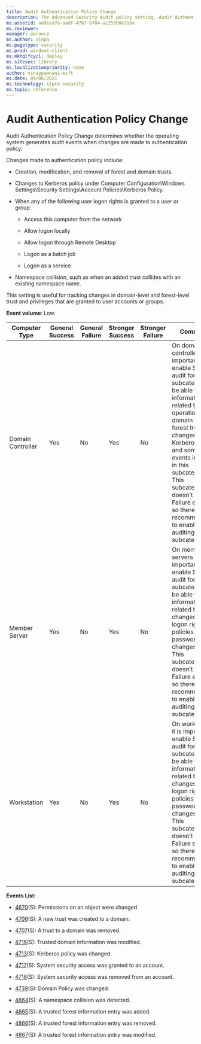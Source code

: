 ```yaml
---
title: Audit Authentication Policy Change 
description: The Advanced Security Audit policy setting, Audit Authentication Policy Change, determines if audit events are generated when authentication policy is changed.
ms.assetid: aa9cea7a-aadf-47b7-b704-ac253b8e79be
ms.reviewer: 
manager: aaroncz
ms.author: vinpa
ms.pagetype: security
ms.prod: windows-client
ms.mktglfcycl: deploy
ms.sitesec: library
ms.localizationpriority: none
author: vinaypamnani-msft
ms.date: 09/06/2021
ms.technology: itpro-security
ms.topic: reference
---
```


# Audit Authentication Policy Change

Audit Authentication Policy Change determines whether the operating system generates audit events when changes are made to authentication policy.

Changes made to authentication policy include:

-   Creation, modification, and removal of forest and domain trusts.

-   Changes to Kerberos policy under Computer Configuration\\Windows Settings\\Security Settings\\Account Policies\\Kerberos Policy.

-   When any of the following user logon rights is granted to a user or group:

    -   Access this computer from the network

    -   Allow logon locally

    -   Allow logon through Remote Desktop

    -   Logon as a batch job

    -   Logon as a service

-   Namespace collision, such as when an added trust collides with an existing namespace name.

This setting is useful for tracking changes in domain-level and forest-level trust and privileges that are granted to user accounts or groups.

**Event volume**: Low.

| Computer Type     | General Success | General Failure | Stronger Success | Stronger Failure | Comments                                                                                                                                                                                                                                                                                                                                                                                    |
|-------------------|-----------------|-----------------|------------------|------------------|---------------------------------------------------------------------------------------------------------------------------------------------------------------------------------------------------------------------------------------------------------------------------------------------------------------------------------------------------------------------------------------------|
| Domain Controller | Yes             | No              | Yes              | No               | On domain controllers, it is important to enable Success audit for this subcategory to be able to get information related to operations with domain and forest trusts, changes in Kerberos policy and some other events included in this subcategory.<br>This subcategory doesn’t have Failure events, so there is no recommendation to enable Failure auditing for this subcategory. |
| Member Server     | Yes             | No              | Yes              | No               | On member servers it is important to enable Success audit for this subcategory to be able to get information related to changes in user logon rights policies and password policy changes.<br>This subcategory doesn’t have Failure events, so there is no recommendation to enable Failure auditing for this subcategory.                                                            |
| Workstation       | Yes             | No              | Yes              | No               | On workstations it is important to enable Success audit for this subcategory to be able to get information related to changes in user logon rights policies and password policy changes.<br>This subcategory doesn’t have Failure events, so there is no recommendation to enable Failure auditing for this subcategory.                                                              |

**Events List:**

-   [4670](event-4670.md)(S): Permissions on an object were changed

-   [4706](event-4706.md)(S): A new trust was created to a domain.

-   [4707](event-4707.md)(S): A trust to a domain was removed.

-   [4716](event-4716.md)(S): Trusted domain information was modified.

-   [4713](event-4713.md)(S): Kerberos policy was changed.

-   [4717](event-4717.md)(S): System security access was granted to an account.

-   [4718](event-4718.md)(S): System security access was removed from an account.

-   [4739](event-4739.md)(S): Domain Policy was changed.

-   [4864](event-4864.md)(S): A namespace collision was detected.

-   [4865](event-4865.md)(S): A trusted forest information entry was added.

-   [4866](event-4866.md)(S): A trusted forest information entry was removed.

-   [4867](event-4867.md)(S): A trusted forest information entry was modified.

